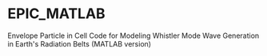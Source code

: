 # EPIC_MATLAB
Envelope Particle in Cell Code for Modeling Whistler Mode Wave Generation in Earth's Radiation Belts (MATLAB version)
